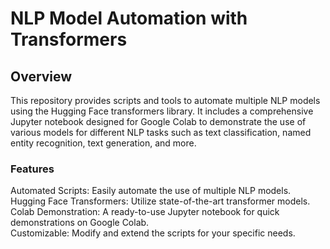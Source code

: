 # NLP Model Automation with Transformers
## Overview
This repository provides scripts and tools to automate multiple NLP models using the Hugging Face transformers library. It includes a comprehensive Jupyter notebook designed for Google Colab to demonstrate the use of various models for different NLP tasks such as text classification, named entity recognition, text generation, and more.

### Features
Automated Scripts: Easily automate the use of multiple NLP models. <br />
Hugging Face Transformers: Utilize state-of-the-art transformer models. <br />
Colab Demonstration: A ready-to-use Jupyter notebook for quick demonstrations on Google Colab.<br />
Customizable: Modify and extend the scripts for your specific needs.
